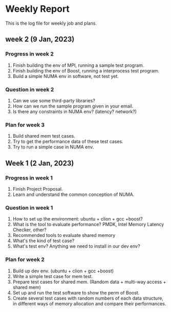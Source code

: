 # Weekly Report

This is the log file for weekly job and plans.

## week 2 (9 Jan, 2023)

### Progress in week 2

1. Finish building the env of MPI, running a sample test program.
1. Finish building the env of Boost, running a interprocess test program.
1. Build a simple NUMA env in software, not test yet.

### Question in week 2

1. Can we use some third-party libraries?
1. How can we run the sample program given in your email.
1. Is there any constraints in NUMA env? (latency? network?)

### Plan for week 3

1. Build shared mem test cases.
1. Try to get the performance data of these test cases.
1. Try to run a simple case in NUMA env.

## Week 1 (2 Jan, 2023)

### Progress in week 1

1. Finish Project Proposal.
2. Learn and understand the common conception of NUMA.

### Question in week 1

1. How to set up the environment: ubuntu + clion + gcc +boost?
2. What is the tool to evaluate performance? PMDK, Intel Memory Latency Checker, other?
3. Recommended tools to evaluate shared memory
4. What's the kind of test case?
5. What's test env? Anything we need to install in our dev env?

### Plan for week 2

1. Build up dev env. (ubuntu + clion + gcc +boost)
2. Write a simple test case for mem test.
3. Prepare test cases for shared mem. (Random data + multi-way access + shared mem)
4. Set up and run the test software to show the perm of Boost.
5. Create several test cases with random numbers of each data structure, in different ways of memory allocation and compare their performances.

